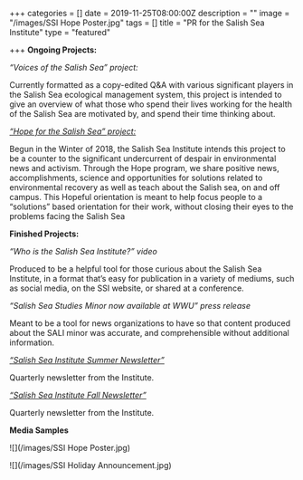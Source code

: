 +++
categories = []
date = 2019-11-25T08:00:00Z
description = ""
image = "/images/SSI Hope Poster.jpg"
tags = []
title = "PR for the Salish Sea Institute"
type = "featured"

+++
**Ongoing Projects:**

_“Voices of the Salish Sea” project:_

Currently formatted as a copy-edited Q&A with various significant players in the Salish Sea ecological management system, this project is intended to give an overview of what those who spend their lives working for the health of the Salish Sea are motivated by, and spend their time thinking about.

[_“Hope for the Salish Sea” project:_](https://wp.wwu.edu/salishsea/hope-for-the-salish-sea/)

Begun in the Winter of 2018, the Salish Sea Institute intends this project to be a counter to the significant undercurrent of despair in environmental news and activism. Through the Hope program, we share positive news, accomplishments, science and opportunities for solutions related to environmental recovery as well as teach about the Salish sea, on and off campus. This Hopeful orientation is meant to help focus people to a “solutions” based orientation for their work, without closing their eyes to the problems facing the Salish Sea

**Finished Projects:**

_“Who is the Salish Sea Institute?” video_

Produced to be a helpful tool for those curious about the Salish Sea Institute, in a format that’s easy for publication in a variety of mediums, such as social media, on the SSI website, or shared at a conference.

_“Salish Sea Studies Minor now available at WWU” press release_

Meant to be a tool for news organizations to have so that content produced about the SALI minor was accurate, and comprehensible without additional information.

[_“Salish Sea Institute Summer Newsletter”_](https://mailchi.mp/1e48bb864fe1/salish-sea-institutes-summer-newsletter)

Quarterly newsletter from the Institute.

[_“Salish Sea Institute Fall Newsletter”_](https://us18.campaign-archive.com/?u=8b5b17d53d4564637ec4ebbf1&id=6847f1a880)

Quarterly newsletter from the Institute.

**Media Samples**

![](/images/SSI Hope Poster.jpg)

![](/images/SSI Holiday Announcement.jpg)